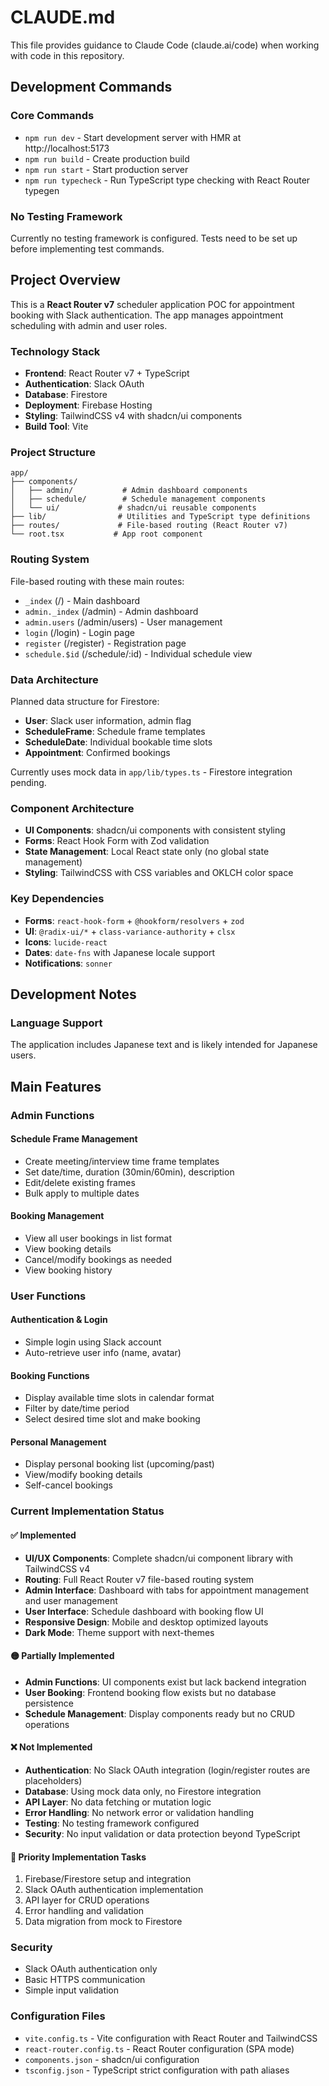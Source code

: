 # CLAUDE.md

This file provides guidance to Claude Code (claude.ai/code) when working with code in this repository.

## Development Commands

### Core Commands

- `npm run dev` - Start development server with HMR at http://localhost:5173
- `npm run build` - Create production build
- `npm run start` - Start production server
- `npm run typecheck` - Run TypeScript type checking with React Router typegen

### No Testing Framework

Currently no testing framework is configured. Tests need to be set up before implementing test commands.

## Project Overview

This is a **React Router v7** scheduler application POC for appointment booking with Slack authentication. The app manages appointment scheduling with admin and user roles.

### Technology Stack

- **Frontend**: React Router v7 + TypeScript
- **Authentication**: Slack OAuth
- **Database**: Firestore
- **Deployment**: Firebase Hosting
- **Styling**: TailwindCSS v4 with shadcn/ui components
- **Build Tool**: Vite

### Project Structure

```
app/
├── components/
│   ├── admin/           # Admin dashboard components
│   ├── schedule/        # Schedule management components
│   └── ui/             # shadcn/ui reusable components
├── lib/                # Utilities and TypeScript type definitions
├── routes/             # File-based routing (React Router v7)
└── root.tsx           # App root component
```

### Routing System

File-based routing with these main routes:

- `_index` (/) - Main dashboard
- `admin._index` (/admin) - Admin dashboard
- `admin.users` (/admin/users) - User management
- `login` (/login) - Login page
- `register` (/register) - Registration page
- `schedule.$id` (/schedule/:id) - Individual schedule view

### Data Architecture

Planned data structure for Firestore:

- **User**: Slack user information, admin flag
- **ScheduleFrame**: Schedule frame templates
- **ScheduleDate**: Individual bookable time slots
- **Appointment**: Confirmed bookings

Currently uses mock data in `app/lib/types.ts` - Firestore integration pending.

### Component Architecture

- **UI Components**: shadcn/ui components with consistent styling
- **Forms**: React Hook Form with Zod validation
- **State Management**: Local React state only (no global state management)
- **Styling**: TailwindCSS with CSS variables and OKLCH color space

### Key Dependencies

- **Forms**: `react-hook-form` + `@hookform/resolvers` + `zod`
- **UI**: `@radix-ui/*` + `class-variance-authority` + `clsx`
- **Icons**: `lucide-react`
- **Dates**: `date-fns` with Japanese locale support
- **Notifications**: `sonner`

## Development Notes

### Language Support

The application includes Japanese text and is likely intended for Japanese users.

## Main Features

### Admin Functions

#### Schedule Frame Management

- Create meeting/interview time frame templates
- Set date/time, duration (30min/60min), description
- Edit/delete existing frames
- Bulk apply to multiple dates

#### Booking Management

- View all user bookings in list format
- View booking details
- Cancel/modify bookings as needed
- View booking history

### User Functions

#### Authentication & Login

- Simple login using Slack account
- Auto-retrieve user info (name, avatar)

#### Booking Functions

- Display available time slots in calendar format
- Filter by date/time period
- Select desired time slot and make booking

#### Personal Management

- Display personal booking list (upcoming/past)
- View/modify booking details
- Self-cancel bookings

### Current Implementation Status

#### ✅ Implemented
- **UI/UX Components**: Complete shadcn/ui component library with TailwindCSS v4
- **Routing**: Full React Router v7 file-based routing system
- **Admin Interface**: Dashboard with tabs for appointment management and user management
- **User Interface**: Schedule dashboard with booking flow UI
- **Responsive Design**: Mobile and desktop optimized layouts
- **Dark Mode**: Theme support with next-themes

#### 🟡 Partially Implemented  
- **Admin Functions**: UI components exist but lack backend integration
- **User Booking**: Frontend booking flow exists but no database persistence
- **Schedule Management**: Display components ready but no CRUD operations

#### ❌ Not Implemented
- **Authentication**: No Slack OAuth integration (login/register routes are placeholders)
- **Database**: Using mock data only, no Firestore integration
- **API Layer**: No data fetching or mutation logic
- **Error Handling**: No network error or validation handling
- **Testing**: No testing framework configured
- **Security**: No input validation or data protection beyond TypeScript

#### 🎯 Priority Implementation Tasks
1. Firebase/Firestore setup and integration
2. Slack OAuth authentication implementation  
3. API layer for CRUD operations
4. Error handling and validation
5. Data migration from mock to Firestore

### Security

- Slack OAuth authentication only
- Basic HTTPS communication
- Simple input validation

### Configuration Files

- `vite.config.ts` - Vite configuration with React Router and TailwindCSS
- `react-router.config.ts` - React Router configuration (SPA mode)
- `components.json` - shadcn/ui configuration
- `tsconfig.json` - TypeScript strict configuration with path aliases
